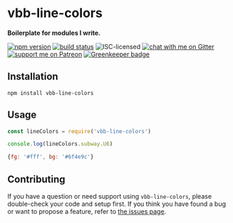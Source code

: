 # vbb-line-colors

**Boilerplate for modules I write.**

[![npm version](https://img.shields.io/npm/v/vbb-line-colors.svg)](https://www.npmjs.com/package/vbb-line-colors)
[![build status](https://api.travis-ci.org/derhuerst/vbb-line-colors.svg?branch=master)](https://travis-ci.org/derhuerst/vbb-line-colors)
![ISC-licensed](https://img.shields.io/github/license/derhuerst/vbb-line-colors.svg)
[![chat with me on Gitter](https://img.shields.io/badge/chat%20with%20me-on%20gitter-512e92.svg)](https://gitter.im/derhuerst)
[![support me on Patreon](https://img.shields.io/badge/support%20me-on%20patreon-fa7664.svg)](https://patreon.com/derhuerst) [![Greenkeeper badge](https://badges.greenkeeper.io/derhuerst/vbb-line-colors.svg)](https://greenkeeper.io/)


## Installation

```shell
npm install vbb-line-colors
```


## Usage

```js
const lineColors = require('vbb-line-colors')

console.log(lineColors.subway.U6)
```

```js
{fg: '#fff', bg: '#6f4e9c'}
```


## Contributing

If you have a question or need support using `vbb-line-colors`, please double-check your code and setup first. If you think you have found a bug or want to propose a feature, refer to [the issues page](https://github.com/derhuerst/vbb-line-colors/issues).

